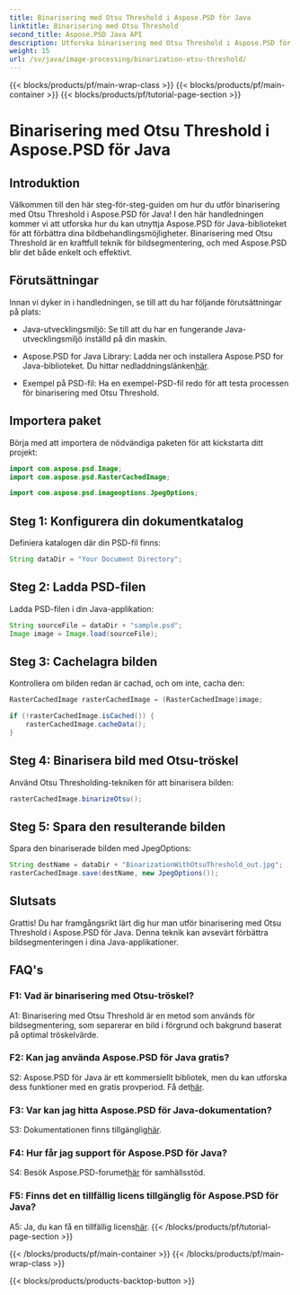 ```yaml
---
title: Binarisering med Otsu Threshold i Aspose.PSD för Java
linktitle: Binarisering med Otsu Threshold
second_title: Aspose.PSD Java API
description: Utforska binarisering med Otsu Threshold i Aspose.PSD för Java. En kraftfull bildsegmenteringsteknik.
weight: 15
url: /sv/java/image-processing/binarization-otsu-threshold/
---
```


{{< blocks/products/pf/main-wrap-class >}}
{{< blocks/products/pf/main-container >}}
{{< blocks/products/pf/tutorial-page-section >}}

# Binarisering med Otsu Threshold i Aspose.PSD för Java

## Introduktion

Välkommen till den här steg-för-steg-guiden om hur du utför binarisering med Otsu Threshold i Aspose.PSD för Java! I den här handledningen kommer vi att utforska hur du kan utnyttja Aspose.PSD för Java-biblioteket för att förbättra dina bildbehandlingsmöjligheter. Binarisering med Otsu Threshold är en kraftfull teknik för bildsegmentering, och med Aspose.PSD blir det både enkelt och effektivt.

## Förutsättningar

Innan vi dyker in i handledningen, se till att du har följande förutsättningar på plats:

- Java-utvecklingsmiljö: Se till att du har en fungerande Java-utvecklingsmiljö inställd på din maskin.

- Aspose.PSD for Java Library: Ladda ner och installera Aspose.PSD for Java-biblioteket. Du hittar nedladdningslänken[här](https://releases.aspose.com/psd/java/).

- Exempel på PSD-fil: Ha en exempel-PSD-fil redo för att testa processen för binarisering med Otsu Threshold.

## Importera paket

Börja med att importera de nödvändiga paketen för att kickstarta ditt projekt:

```java
import com.aspose.psd.Image;
import com.aspose.psd.RasterCachedImage;

import com.aspose.psd.imageoptions.JpegOptions;
```

## Steg 1: Konfigurera din dokumentkatalog

Definiera katalogen där din PSD-fil finns:

```java
String dataDir = "Your Document Directory";
```

## Steg 2: Ladda PSD-filen

Ladda PSD-filen i din Java-applikation:

```java
String sourceFile = dataDir + "sample.psd";
Image image = Image.load(sourceFile);
```

## Steg 3: Cachelagra bilden

Kontrollera om bilden redan är cachad, och om inte, cacha den:

```java
RasterCachedImage rasterCachedImage = (RasterCachedImage)image;

if (!rasterCachedImage.isCached()) {
    rasterCachedImage.cacheData();
}
```

## Steg 4: Binarisera bild med Otsu-tröskel

Använd Otsu Thresholding-tekniken för att binarisera bilden:

```java
rasterCachedImage.binarizeOtsu();
```

## Steg 5: Spara den resulterande bilden

Spara den binariserade bilden med JpegOptions:

```java
String destName = dataDir + "BinarizationWithOtsuThreshold_out.jpg";
rasterCachedImage.save(destName, new JpegOptions());
```

## Slutsats

Grattis! Du har framgångsrikt lärt dig hur man utför binarisering med Otsu Threshold i Aspose.PSD för Java. Denna teknik kan avsevärt förbättra bildsegmenteringen i dina Java-applikationer.

## FAQ's

### F1: Vad är binarisering med Otsu-tröskel?

A1: Binarisering med Otsu Threshold är en metod som används för bildsegmentering, som separerar en bild i förgrund och bakgrund baserat på optimal tröskelvärde.

### F2: Kan jag använda Aspose.PSD för Java gratis?

 S2: Aspose.PSD för Java är ett kommersiellt bibliotek, men du kan utforska dess funktioner med en gratis provperiod. Få det[här](https://releases.aspose.com/).

### F3: Var kan jag hitta Aspose.PSD för Java-dokumentation?

S3: Dokumentationen finns tillgänglig[här](https://reference.aspose.com/psd/java/).

### F4: Hur får jag support för Aspose.PSD för Java?

 S4: Besök Aspose.PSD-forumet[här](https://forum.aspose.com/c/psd/34) för samhällsstöd.

### F5: Finns det en tillfällig licens tillgänglig för Aspose.PSD för Java?

 A5: Ja, du kan få en tillfällig licens[här](https://purchase.aspose.com/temporary-license/).
{{< /blocks/products/pf/tutorial-page-section >}}

{{< /blocks/products/pf/main-container >}}
{{< /blocks/products/pf/main-wrap-class >}}

{{< blocks/products/products-backtop-button >}}
